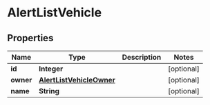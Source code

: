 # AlertListVehicle

## Properties
Name | Type | Description | Notes
------------ | ------------- | ------------- | -------------
**id** | **Integer** |  |  [optional]
**owner** | [**AlertListVehicleOwner**](AlertListVehicleOwner.md) |  |  [optional]
**name** | **String** |  |  [optional]
